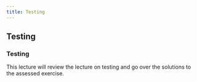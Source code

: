 ```yaml
---
title: Testing
---
```

## Testing
### Testing

This lecture will review the lecture on testing and go over the solutions to the assessed exercise.